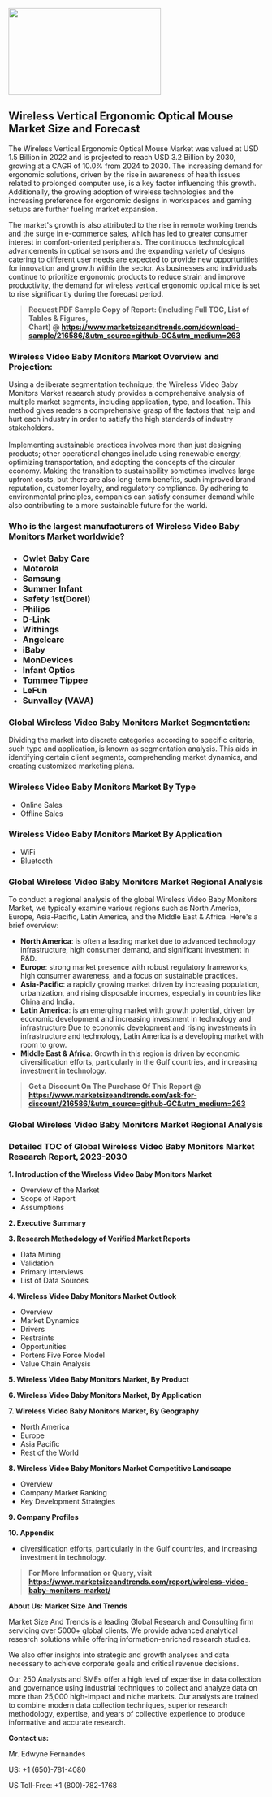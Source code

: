 <p><img class="alignnone size-medium wp-image-20088" src="https://ffe5etoiles.com/wp-content/uploads/2024/12/MST1-300x171.png" alt="" width="300" height="171" /></p><h2>Wireless Vertical Ergonomic Optical Mouse Market Size and Forecast</h2><p>The Wireless Vertical Ergonomic Optical Mouse Market was valued at USD 1.5 Billion in 2022 and is projected to reach USD 3.2 Billion by 2030, growing at a CAGR of 10.0% from 2024 to 2030. The increasing demand for ergonomic solutions, driven by the rise in awareness of health issues related to prolonged computer use, is a key factor influencing this growth. Additionally, the growing adoption of wireless technologies and the increasing preference for ergonomic designs in workspaces and gaming setups are further fueling market expansion.</p><p>The market's growth is also attributed to the rise in remote working trends and the surge in e-commerce sales, which has led to greater consumer interest in comfort-oriented peripherals. The continuous technological advancements in optical sensors and the expanding variety of designs catering to different user needs are expected to provide new opportunities for innovation and growth within the sector. As businesses and individuals continue to prioritize ergonomic products to reduce strain and improve productivity, the demand for wireless vertical ergonomic optical mice is set to rise significantly during the forecast period.</p></p><blockquote id="" class=""><strong>Request PDF Sample Copy of Report: (Including Full TOC, List of Tables &amp; Figures, Chart)&nbsp;@&nbsp;<strong><a href="https://www.marketsizeandtrends.com/download-sample/216586/&utm_source=github-GC&utm_medium=263" target="_blank">https://www.marketsizeandtrends.com/download-sample/216586/&utm_source=github-GC&utm_medium=263</a></strong></strong></blockquote><h3 id="" class="">Wireless Video Baby Monitors Market&nbsp;Overview and Projection:</h3><p id="" class="">Using a deliberate segmentation technique, the Wireless Video Baby Monitors Market research study provides a comprehensive analysis of multiple market segments, including application, type, and location. This method gives readers a comprehensive grasp of the factors that help and hurt each industry in order to satisfy the high standards of industry stakeholders. <br /> <br />Implementing sustainable practices involves more than just designing products; other operational changes include using renewable energy, optimizing transportation, and adopting the concepts of the circular economy. Making the transition to sustainability sometimes involves large upfront costs, but there are also long-term benefits, such improved brand reputation, customer loyalty, and regulatory compliance. By adhering to environmental principles, companies can satisfy consumer demand while also contributing to a more sustainable future for the world.</p><h3 id="" class="">Who is the largest manufacturers of&nbsp;Wireless Video Baby Monitors Market worldwide?</h3><h3 class=""><p><ul><li>Owlet Baby Care </li><li> Motorola </li><li> Samsung </li><li> Summer Infant </li><li> Safety 1st(Dorel) </li><li> Philips </li><li> D-Link </li><li> Withings </li><li> Angelcare </li><li> iBaby </li><li> MonDevices </li><li> Infant Optics </li><li> Tommee Tippee </li><li> LeFun </li><li> Sunvalley (VAVA)</li></ul></p></h3><h3 id="" class="">Global&nbsp;Wireless Video Baby Monitors Market Segmentation:</h3><p id="" class="">Dividing the market into discrete categories according to specific criteria, such type and application, is known as segmentation analysis. This aids in identifying certain client segments, comprehending market dynamics, and creating customized marketing plans.</p><h3 id="" class="">Wireless Video Baby Monitors Market&nbsp;By Type</h3><p><p><ul><li>Online Sales</li><li> Offline Sales</p></li></ul></p></p><h3 id="" class="">Wireless Video Baby Monitors Market&nbsp;By Application</h3><p class=""><p><ul><li>WiFi</li><li> Bluetooth</li></ul></p></p><h3 id="" class="">Global Wireless Video Baby Monitors Market Regional Analysis</h3><p id="" class="">To conduct a regional analysis of the global Wireless Video Baby Monitors Market, we typically examine various regions such as North America, Europe, Asia-Pacific, Latin America, and the Middle East &amp; Africa. Here's a brief overview:</p><ul><li><strong>North America</strong>: is often a leading market due to advanced technology infrastructure, high consumer demand, and significant investment in R&amp;D.</li><li><strong>Europe</strong>: strong market presence with robust regulatory frameworks, high consumer awareness, and a focus on sustainable practices.</li><li><strong>Asia-Pacific</strong>: a rapidly growing market driven by increasing population, urbanization, and rising disposable incomes, especially in countries like China and India.</li><li><strong>Latin America</strong>: is an emerging market with growth potential, driven by economic development and increasing investment in technology and infrastructure.Due to economic development and rising investments in infrastructure and technology, Latin America is a developing market with room to grow.</li><li><strong>Middle East &amp; Africa</strong>: Growth in this region is driven by economic diversification efforts, particularly in the Gulf countries, and increasing investment in technology.</li></ul><blockquote id="" class=""><strong>Get a Discount On The Purchase Of This Report @ <strong><a href="https://www.marketsizeandtrends.com/ask-for-discount/216586/&utm_source=github-GC&utm_medium=263" target="_blank">https://www.marketsizeandtrends.com/ask-for-discount/216586/&utm_source=github-GC&utm_medium=263</a></strong></strong></blockquote><h3 id="" class="">Global Wireless Video Baby Monitors Market Regional Analysis</h3><h3 id="" class="">Detailed TOC of Global Wireless Video Baby Monitors Market Research Report, 2023-2030</h3><p id="" class=""><strong>1. Introduction of the Wireless Video Baby Monitors Market</strong></p><ul><li>Overview of the Market</li><li>Scope of Report</li><li>Assumptions</li></ul><p id="" class=""><strong>2. Executive Summary</strong></p><p id="" class=""><strong>3. Research Methodology of Verified Market Reports</strong></p><ul><li>Data Mining</li><li>Validation</li><li>Primary Interviews</li><li>List of Data Sources</li></ul><p id="" class=""><strong>4. Wireless Video Baby Monitors Market Outlook</strong></p><ul><li>Overview</li><li>Market Dynamics</li><li>Drivers</li><li>Restraints</li><li>Opportunities</li><li>Porters Five Force Model</li><li>Value Chain Analysis</li></ul><p id="" class=""><strong>5. Wireless Video Baby Monitors Market, By Product</strong></p><p id="" class=""><strong>6. Wireless Video Baby Monitors Market, By Application</strong></p><p id="" class=""><strong>7. Wireless Video Baby Monitors Market, By Geography</strong></p><ul><li>North America</li><li>Europe</li><li>Asia Pacific</li><li>Rest of the World</li></ul><p id="" class=""><strong>8. Wireless Video Baby Monitors Market Competitive Landscape</strong></p><ul><li>Overview</li><li>Company Market Ranking</li><li>Key Development Strategies</li></ul><p id="" class=""><strong>9. Company Profiles</strong></p><p id="" class=""><strong>10. Appendix</strong></p><ul><li>diversification efforts, particularly in the Gulf countries, and increasing investment in technology.</li></ul><blockquote id="" class=""><strong>For More Information or Query, visit <strong><strong><a href="https://www.marketsizeandtrends.com/report/wireless-video-baby-monitors-market/" target="_blank">https://www.marketsizeandtrends.com/report/wireless-video-baby-monitors-market/</a></strong></strong></strong></blockquote><p id="" class=""><strong>About Us: Market Size And Trends</strong></p><p id="" class="">Market Size And Trends is a leading Global Research and Consulting firm servicing over 5000+ global clients. We provide advanced analytical research solutions while offering information-enriched research studies.</p><p id="" class="">We also offer insights into strategic and growth analyses and data necessary to achieve corporate goals and critical revenue decisions.</p><p id="" class="">Our 250 Analysts and SMEs offer a high level of expertise in data collection and governance using industrial techniques to collect and analyze data on more than 25,000 high-impact and niche markets. Our analysts are trained to combine modern data collection techniques, superior research methodology, expertise, and years of collective experience to produce informative and accurate research.</p><p id="" class=""><strong>Contact us:</strong></p><p id="" class="">Mr. Edwyne Fernandes</p><p id="" class="">US: +1 (650)-781-4080</p><p id="" class="">US Toll-Free: +1 (800)-782-1768</p>
